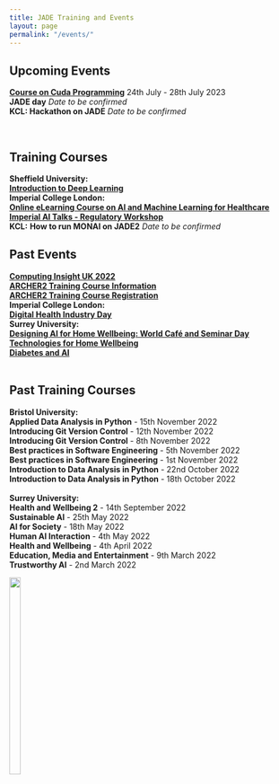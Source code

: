 ```yaml
---
title: JADE Training and Events
layout: page
permalink: "/events/"
---
```

## Upcoming Events
**[Course on Cuda Programming](https://people.maths.ox.ac.uk/~gilesm/cuda/index.html)** 24th July - 28th July 2023
<br>
**JADE day** *Date to be confirmed*
<br>
**KCL: Hackathon on JADE** *Date to be confirmed*

<br>

## Training Courses 
**Sheffield University:**
<br>
**[Introduction to Deep Learning](https://rses-dl-course.github.io/)**
<br>
**Imperial College London:**
<br>
**[Online eLearning Course on AI and Machine Learning for Healthcare](https://learn.nihr.ac.uk/course/view.php?id=975)** 
<br>
**[Imperial AI Talks - Regulatory Workshop](https://ai4health.io/reports-and-resources/)**
<br>
**KCL:**
**How to run MONAI on JADE2** *Date to be confirmed*
<br>



## Past Events
**[Computing Insight UK 2022](https://www.scd.stfc.ac.uk/Pages/CIUK2022.aspx)** 
<br>
**[ARCHER2 Training Course Information](https://www.archer2.ac.uk/training/courses/221213-modern-fortran/)**
<br>
**[ARCHER2 Training Course Registration](https://www.archer2.ac.uk/training/#upcoming-training)** 
<br>
**Imperial College London:**
<br>
**[Digital Health Industry Day](https://ai4health.io/reports-and-resources/)** 
<br>
**Surrey University:**
<br>
**[Designing AI for Home Wellbeing: World Café and Seminar Day](https://www.ias.surrey.ac.uk/event/designing-ai-for-home-wellbeing-world-cafe/)** 
<br>
**[Technologies for Home Wellbeing]( https://ai4s.surrey.ac.uk/2021/wellbeing_events)**
<br>
**[Diabetes and AI]( https://www.ias.surrey.ac.uk/event/ai-for-diabetes/#:~:text=Bringing%20together%20experts%20in%20AI,life%20for%20people%20with%20diabetes)**
<br>
<br>

## Past Training Courses 
**Bristol University:**
<br>
**Applied Data Analysis in Python** - 15th November 2022
<br>
**Introducing Git Version Control** - 12th November 2022
<br>
**Introducing Git Version Control** - 8th November 2022
<br>
**Best practices in Software Engineering** - 5th November 2022
<br>
**Best practices in Software Engineering** - 1st November 2022
<br>
**Introduction to Data Analysis in Python** - 22nd October 2022
<br>
**Introduction to Data Analysis in Python** - 18th October 2022
<br><br>
**Surrey University:**
<br> 
**Health and Wellbeing 2** - 14th September 2022
<br>
**Sustainable AI** - 25th May 2022 
<br>
**AI for Society** - 18th May 2022
<br>
**Human AI Interaction** - 4th May 2022
<br>
**Health and Wellbeing** - 4th April 2022
<br>
**Education, Media and Entertainment** - 9th March 2022
<br>
**Trustworthy AI** - 2nd March 2022 
<p>
 <img src="{{ site.baseurl }}/img/JADE-stand.jpg" alt="" width="20%" height="30%"/>
</p>
